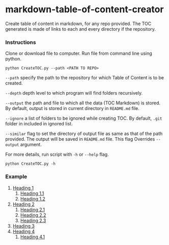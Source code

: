# markdown-table-of-content-creator
Create table of content in markdown, for any repo provided. The TOC generated is made of links to each and every directory if the repository.

### Instructions
Clone or download file to computer. Run file from command line using python.


`python CreateTOC.py --path <PATH TO REPO>`


`--path` specify the path to the repository for which Table of Content is to be created.


`--depth` depth level to which program will find folders recursively.


`--output` the path and file to which all the data (TOC Markdown) is stored. By default, output is stored in current directory in `README.md` file. 


`--ignore` a list of folders to be ignored while creating TOC. By default, `.git` folder in included in ignored list.


`--similar` flag to set the directory of output file as same as that of the path provided. The output will be saved in `README.md` file. This flag Overrides `--output` argument.


For more details, run script with `-h` or `--help` flag.


`python CreateTOC.py -h`


### Example
1. [Heading 1](Heading%201)
    1. [Heading 1.1](Heading%201/Heading%201.1)
    1. [Heading 1.2](Heading%201/Heading%201.2)
1. [Heading 2](Heading%202)
    1. [Heading 2.1](Heading%202/Heading%202.1)
    1. [Heading 2.2](Heading%202/Heading%202.2)
    1. [Heading 2.3](Heading%202/Heading%202.3)
1. [Heading 3](Heading%203)
1. [Heading 4](Heading%204)
    1. [Heading 4.1](Heading%204/Heading%204.1)



